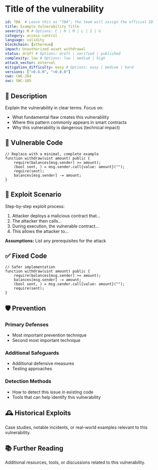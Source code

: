 # Title of the vulnerability

```YAML
id: TBA  # Leave this as "TBA"; the team will assign the official ID
title: Example Vulnerability Title
severity: M # Options: C | H | M | L | I | G
category: access-control
language: solidity
blockchain: [ethereum]
impact: Unauthorized asset withdrawal
status: draft # Options: draft | verified | published
complexity: low # Options: low | medium | high
attack_vector: external
mitigation_difficulty: easy # Options: easy | medium | hard
versions: [">0.6.0", "<0.8.0"]
cwe: CWE-284
swc: SWC-105
```

## 📝 Description

Explain the vulnerability in clear terms. Focus on:

- What fundamental flaw creates this vulnerability
- Where this pattern commonly appears in smart contracts
- Why this vulnerability is dangerous (technical impact)

## 🚨 Vulnerable Code

```solidity
// Replace with a minimal, complete example
function withdraw(uint amount) public {
    require(balances[msg.sender] >= amount);
    (bool sent, ) = msg.sender.call{value: amount}("");
    require(sent);
    balances[msg.sender] -= amount;
}
```

## 🧪 Exploit Scenario

Step-by-step exploit process:

1. Attacker deploys a malicious contract that...
2. The attacker then calls...
3. During execution, the vulnerable contract...
4. This allows the attacker to...

**Assumptions:** List any prerequisites for the attack

## ✅ Fixed Code

```solidity
// Safer implementation
function withdraw(uint amount) public {
    require(balances[msg.sender] >= amount);
    balances[msg.sender] -= amount;
    (bool sent, ) = msg.sender.call{value: amount}("");
    require(sent);
}
```

## 🛡️ Prevention

### Primary Defenses

- Most important prevention technique
- Second most important technique

### Additional Safeguards

- Additional defensive measures
- Testing approaches

### Detection Methods

- How to detect this issue in existing code
- Tools that can help identify this vulnerability

## 🕰️ Historical Exploits

Case studies, notable incidents, or real-world examples relevant to this vulnerability.

<!--
Example:
- **Name:** MyDefiVault Hack
  **Date:** 2021-04-15
  **Loss:** $1.2M
  **Post-mortem:** [Link to post-mortem](https://example.com/post-mortem)
-->

## 📚 Further Reading

Additional resources, tools, or discussions related to this vulnerability.

<!--
Example:
- [SWC Registry: Authorization Through tx.origin](https://swcregistry.io/docs/SWC-105)
- [OpenZeppelin: Access Control Best Practices](https://example.com/post-mortem)
-->

